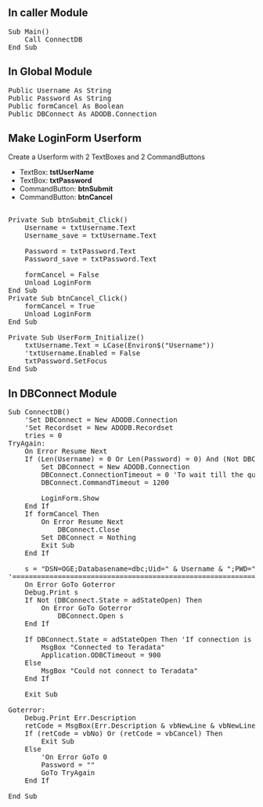 
<h2>In caller Module</h2>

<pre>
Sub Main()
    Call ConnectDB
End Sub
</pre>

<h2>In Global Module</h2>

<pre>
Public Username As String
Public Password As String
Public formCancel As Boolean
Public DBConnect As ADODB.Connection
</pre>

<h2>Make LoginForm Userform</h2>

Create a Userform with 2 TextBoxes and 2 CommandButtons

- TextBox: <b>tstUserName</b>
- TextBox: <b>txtPassword</b>
- CommandButton: <b>btnSubmit</b>
- CommandButton: <b>btnCancel</b>

<pre>

Private Sub btnSubmit_Click()
    Username = txtUsername.Text
    Username_save = txtUsername.Text
    
    Password = txtPassword.Text
    Password_save = txtPassword.Text
    
    formCancel = False
    Unload LoginForm
End Sub
Private Sub btnCancel_Click()
    formCancel = True
    Unload LoginForm
End Sub

Private Sub UserForm_Initialize()
    txtUsername.Text = LCase(Environ$("Username"))
    'txtUsername.Enabled = False
    txtPassword.SetFocus
End Sub
</pre>


<h2> In DBConnect Module</h2>

<pre>
Sub ConnectDB()
    'Set DBConnect = New ADODB.Connection
    'Set Recordset = New ADODB.Recordset
    tries = 0
TryAgain:
    On Error Resume Next
    If (Len(Username) = 0 Or Len(Password) = 0) And (Not DBConnect.State = adStateOpen) Then
        Set DBConnect = New ADODB.Connection
        DBConnect.ConnectionTimeout = 0 'To wait till the query finishes without generating error
        DBConnect.CommandTimeout = 1200
        
        LoginForm.Show
    End If
    If formCancel Then
        On Error Resume Next
            DBConnect.Close
        Set DBConnect = Nothing
        Exit Sub
    End If

    s = "DSN=OGE;Databasename=dbc;Uid=" & Username & ";PWD=" & Password & ";Authentication Mechanism=LDAP;"
'=============================================================================
    On Error GoTo Goterror
    Debug.Print s
    If Not (DBConnect.State = adStateOpen) Then
        On Error GoTo Goterror
            DBConnect.Open s
    End If
    
    If DBConnect.State = adStateOpen Then 'If connection is success, continue
        MsgBox "Connected to Teradata"
        Application.ODBCTimeout = 900
    Else
        MsgBox "Could not connect to Teradata"
    End If
    
    Exit Sub
    
Goterror:
    Debug.Print Err.Description
    retCode = MsgBox(Err.Description & vbNewLine & vbNewLine & "Try Again?", vbYesNoCancel)
    If (retCode = vbNo) Or (retCode = vbCancel) Then
        Exit Sub
    Else
        'On Error GoTo 0
        Password = ""
        GoTo TryAgain
    End If

End Sub
</pre>
